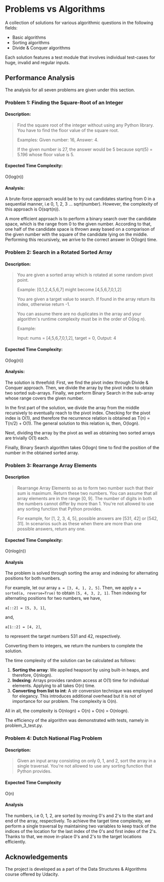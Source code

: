 # Problems vs Algorithms
A collection of solutions for various algorithmic questions in the following fields:
* Basic algorithms
* Sorting algorithms
* Divide & Conquer algorithms

Each solution features a test module that involves individual test-cases for huge, invalid and regular inputs.  

## Performance Analysis
The analysis for all seven problems are given under this section. 

### Problem 1: Finding the Square-Root of an Integer
#### Description:

>Find the square root of the integer without using any Python library. You have to find the floor value of the square root.
>
>Examples:
>Given number: 16, Answer: 4.
>
>If the given number is 27, the answer would be 5 because sqrt(5) = 5.196 whose floor value is 5.

#### Expected Time Complexity:
O(log(n))
#### Analysis:

A brute-force approach would be to try out candidates starting from 0 in a sequential manner, i.e 0, 1, 2, 3 ... sqrt(number). However, the complexity of this approach is O(sqrt(n)). 

A more efficient approach is to perform a binary search over the candidate space, which is the range from 0 to the given number. According to that, one half of the candidate space is thrown away based on a comparison of the given number with the square of the candidate lying on the middle. Performing this recursively, we arrive to the correct answer in O(logn) time.       

### Problem 2: Search in a Rotated Sorted Array
#### Description:

>You are given a sorted array which is rotated at some random pivot point.
>
>Example: [0,1,2,4,5,6,7] might become [4,5,6,7,0,1,2]
>
>You are given a target value to search. If found in the array return its index, otherwise return -1.
>
>You can assume there are no duplicates in the array and your algorithm's runtime complexity must be in the order of O(log n).
>
>Example:
>
>Input: nums = [4,5,6,7,0,1,2], target = 0, Output: 4


#### Expected Time Complexity:
O(log(n))

#### Analysis:
The solution is threefold: First, we find the pivot index through Divide & Conquer approach. Then, we divide the array by the pivot index to obtain two sorted sub-arrays. Finally, we perform Binary Search in the sub-array whose range covers the given number.

In the first part of the solution, we divide the array from the middle recursively to eventually reach to the pivot index. Checking for the pivot index is O(1), and therefore the recurrence relation is obtained as T(n) = T(n/2) + O(1). The general solution to this relation is, then, O(logn).

Next, dividing the array by the pivot as well as obtaining two sorted arrays are trivially O(1) each.

Finally, Binary Search algorithm takes O(logn) time to find the position of the number in the obtained sorted array.

### Problem 3: Rearrange Array Elements
#### Description
>Rearrange Array Elements so as to form two number such that their sum is maximum. Return these two numbers. You can assume that all array elements are in the range [0, 9]. The number of digits in both the numbers cannot differ by more than 1. You're not allowed to use any sorting function that Python provides.
>
>For example, for [1, 2, 3, 4, 5], possible answers are [531, 42] or [542, 31]. In scenarios such as these when there are more than one possible answers, return any one.
#### Expected Time Complexity:
O(nlog(n))

#### Analysis
The problem is solved through sorting the array and indexing for alternating positions for both numbers. 

For example, let our array `a = [3, 4, 1, 2, 5]`. Then, we apply `a = sorted(a, reverse=True)` to obtain `[5, 4, 3, 2, 1]`. Then indexing for alternating positions for two numbers, we have,

`a[::2] = [5, 3, 1]`, 

and,

`a[1::2] = [4, 2]`, 

to represent the target numbers 531 and 42, respectively. 

Converting them to integers, we return the numbers to complete the solution.      

The time complexity of the solution can be calculated as follows:
1. **Sorting the array**: We applied heapsort by using built-in heaps, and therefore, O(nlogn).
2. **Indexing**: Arrays provides random access at O(1) time for individual elements. Applying to all takes O(n) time.
3. **Converting from list to int**: A str conversion technique was employed for elegancy. This introduces additional overhead but it is not of importance for our problem. The complexity is O(n).

All in all, the complexity is O(nlogn) + O(n) + O(n) = O(nlogn).

The efficiency of the algorithm was demonstrated with tests, namely in problem_3_test.py.

### Problem 4: Dutch National Flag Problem
#### Description:
>Given an input array consisting on only 0, 1, and 2, sort the array in a single traversal. You're not allowed to use any sorting function that Python provides.

#### Expected Time Complexity
O(n)

#### Analysis
The numbers, i.e 0, 1, 2, are sorted by moving 0's and 2's to the start and end of the array, respectively. To achieve the target time complexity, we perform a single traversal by maintaining two variables to keep track of the indices of the location for the last index of the 0's and first index of the 2's. Thanks to that, we move in-place 0's and 2's to the target locations efficiently.    


## Acknowledgements
The project is developed as a part of the Data Structures & Algorithms course offered by Udacity. 